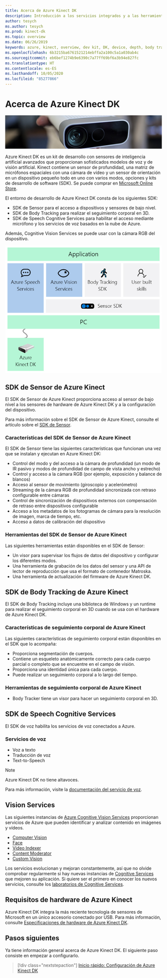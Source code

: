 ```yaml
---
title: Acerca de Azure Kinect DK
description: Introducción a los servicios integrados y a las herramientas del kit de desarrollador (DK) de Azure Kinect.
author: tesych
ms.author: tesych
ms.prod: kinect-dk
ms.topic: overview
ms.date: 06/26/2019
keywords: azure, kinect, overview, dev kit, DK, device, depth, body tracking, speech, cognitive services, SDKs, SDK, firmware
ms.openlocfilehash: 6b3215ba6761521214ebffa2a100c5a1a030ab4c
ms.sourcegitcommit: eb6bef1274b9e6390c7a77ff69bf6a3b94e827fc
ms.translationtype: HT
ms.contentlocale: es-ES
ms.lasthandoff: 10/05/2020
ms.locfileid: "85277866"
---
```

# <a name="about-azure-kinect-dk"></a>Acerca de Azure Kinect DK

 ![Azure Kinect DK](./media/index/device-image.jpg)

Azure Kinect DK es un kit de desarrollo con sensores de inteligencia artificial avanzados que proporcionan sofisticados modelos de voz y de visión artificial.  Kinect contiene un sensor de profundidad, una matriz de micrófonos espaciales con una cámara de vídeo y un sensor de orientación en un dispositivo pequeño todo en uno con varios modos, opciones y kits de desarrollo de software (SDK). Se puede comprar en [Microsoft Online Store](https://www.microsoft.com/p/azure-kinect-dk/8pp5vxmd9nhq).

El entorno de desarrollo de Azure Kinect DK consta de los siguientes SDK:

- SDK de Sensor para el acceso a dispositivos y sensores de bajo nivel.
- SDK de Body Tracking para realizar el seguimiento corporal en 3D.
- SDK de Speech Cognitive Services para habilitar el acceso mediante micrófono y los servicios de voz basados en la nube de Azure.

Además, Cognitive Vision Services se puede usar con la cámara RGB del dispositivo.

   ![Diagrama de los SDK de Azure Kinect](./media/quickstarts/sdk-diagram.jpg)

## <a name="azure-kinect-sensor-sdk"></a>SDK de Sensor de Azure Kinect

El SDK de Sensor de Azure Kinect proporciona acceso al sensor de bajo nivel a los sensores de hardware de Azure Kinect DK y a la configuración del dispositivo.

Para más información sobre el SDK de Sensor de Azure Kinect, consulte el artículo sobre el [SDK de Sensor](about-sensor-sdk.md).

### <a name="azure-kinect-sensor-sdk-features"></a>Características del SDK de Sensor de Azure Kinect

El SDK de Sensor tiene las siguientes características que funcionan una vez que se instalan y ejecutan en Azure Kinect DK:

- Control del modo y del acceso a la cámara de profundidad (un modo de IR pasivo y modos de profundidad de campo de vista ancho y estrecho) 
- Control y acceso a la cámara RGB (por ejemplo, exposición y balance de blancos) 
- Acceso al sensor de movimiento (giroscopio y acelerómetro) 
- Streaming de la cámara RGB de profundidad sincronizada con retraso configurable entre cámaras 
- Control de sincronización de dispositivos externos con compensación de retraso entre dispositivos configurable 
- Acceso a los metadatos de los fotogramas de cámara para la resolución de imagen, marca de tiempo, etc. 
- Acceso a datos de calibración del dispositivo 

### <a name="azure-kinect-sensor-sdk-tools"></a>Herramientas del SDK de Sensor de Azure Kinect

Las siguientes herramientas están disponibles en el SDK de Sensor:

- Un visor para supervisar los flujos de datos del dispositivo y configurar los diferentes modos.
- Una herramienta de grabación de los datos del sensor y una API de lector de reproducción que usa el formato de contenedor Matroska.
- Una herramienta de actualización del firmware de Azure Kinect DK.

## <a name="azure-kinect-body-tracking-sdk"></a>SDK de Body Tracking de Azure Kinect

El SDK de Body Tracking incluye una biblioteca de Windows y un runtime para realizar el seguimiento corporal en 3D cuando se usa con el hardware de Azure Kinect DK.

### <a name="azure-kinect-body-tracking-features"></a>Características de seguimiento corporal de Azure Kinect

Las siguientes características de seguimiento corporal están disponibles en el SDK que lo acompaña:

- Proporciona segmentación de cuerpos.
- Contiene un esqueleto anatómicamente correcto para cada cuerpo parcial o completo que se encuentre en el campo de visión.
- Proporciona una identidad única para cada cuerpo.
- Puede realizar un seguimiento corporal a lo largo del tiempo.

### <a name="azure-kinect-body-tracking-tools"></a>Herramientas de seguimiento corporal de Azure Kinect

- Body Tracker tiene un visor para hacer un seguimiento corporal en 3D.

## <a name="speech-cognitive-services-sdk"></a>SDK de Speech Cognitive Services

El SDK de voz habilita los servicios de voz conectados a Azure.

### <a name="speech-services"></a>Servicios de voz

- Voz a texto
- Traducción de voz
- Text-to-Speech

>[!NOTE]
>Azure Kinect DK no tiene altavoces.

Para más información, visite la [documentación del servicio de voz](https://docs.microsoft.com/azure/cognitive-services/speech-service/).

## <a name="vision-services"></a>Vision Services

Las siguientes instancias de [Azure Cognitive Vision Services](https://azure.microsoft.com/services/cognitive-services/directory/vision/) proporcionan servicios de Azure que pueden identificar y analizar contenido en imágenes y vídeos.

- [Computer Vision](https://azure.microsoft.com/services/cognitive-services/computer-vision/)
- [Face](https://azure.microsoft.com/services/cognitive-services/face/)
- [Video Indexer](https://azure.microsoft.com/services/media-services/video-indexer/)
- [Content Moderator](https://azure.microsoft.com/services/cognitive-services/content-moderator/)
- [Custom Vision](https://azure.microsoft.com/services/cognitive-services/custom-vision-service/)

Los servicios evolucionan y mejoran constantemente, así que no olvide comprobar regularmente si hay nuevas instancias de [Cognitive Services](https://azure.microsoft.com/services/cognitive-services/) que mejoren su aplicación. Si quiere ser el primero en conocer los nuevos servicios, consulte los [laboratorios de Cognitive Services](https://labs.cognitive.microsoft.com/).

## <a name="azure-kinect-hardware-requirements"></a>Requisitos de hardware de Azure Kinect

Azure Kinect DK integra la más reciente tecnología de sensores de Microsoft en un único accesorio conectado por USB. Para más información, consulte [Especificaciones de hardware de Azure Kinect DK](hardware-specification.md).

## <a name="next-steps"></a>Pasos siguientes

Ya tiene información general acerca de Azure Kinect DK. El siguiente paso consiste en empezar a configurarlo.

> [!div class="nextstepaction"]
>[Inicio rápido: Configuración de Azure Kinect DK](set-up-azure-kinect-dk.md)
